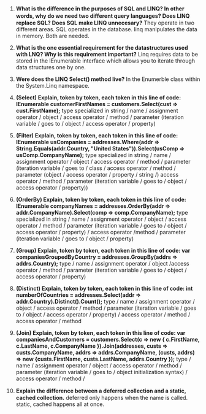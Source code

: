1. **What is the diﬀerence in the purposes of SQL and LINQ? In other words, why do we need two diﬀerent query languages? Does LINQ replace SQL? Does SQL make LINQ unnecesary?**
They operate in two different areas. SQL operates in the database. linq manipulates the data in memory. Both are needed.

2. **What is the one essential requirement for the datastructures used with LNQ? Why is this requirement important?**
Linq requires data to be stored in the IEnumerable interface which allows you to iterate through data structures one by one.

3. **Were does the LINQ Select() method live?**
In the Enumerble class within the System.Linq namespace.


4. **(Select) Explain, token by token, each token in this line of code:
IEnumerable<string> customerFirstNames = customers.Select(cust => cust.FirstName);**
type specialized in string / name / assignment operator / object / access operator / method / parameter (iteration variable / goes to / object / access operator / property)

5. **(Filter) Explain, token by token, each token in this line of code:
IEnumerable<string> usCompanies = addresses.Where(addr => String.Equals(addr.Country, "United States")).Select(usComp => usComp.CompanyName);**
type specialized in string / name / assignment operator / object / access operator / method / parameter (iteration variable / goes to / class / access operator / method / parameter (object / access operator / property / string /) access operator / method / parameter (iteration variable / goes to / object / access operator / property))

6. **(OrderBy) Explain, token by token, each token in this line of code:
IEnumerable<string> companyNames = addresses.OrderBy(addr => addr.CompanyName).Select(comp => comp.CompanyName);**
type specialized in string / name / assignment operator / object / access operator / method / parameter (iteration variable / goes to / object / access operator / property) / access operator /method / parameter (iteration variable / goes to / object / property)

7. **(Group) Explain, token by token, each token in this line of code:
var companiesGroupedByCountry = addresses.GroupBy(addrs => addrs.Country);**
type / name / assignment operator / object /access operator / method / parameter (iteration variable / goes to / object / access operator / property)

8. **(Distinct) Explain, token by token, each token in this line of code:
int numberOfCountries = addresses.Select(addr => addr.Country).Distinct().Count();**
type / name / assignment operator / object / access operator / method / parameter (iteration variable / goes to / object / access operator / property) / access operator / method / access operator / method

9. **(Join) Explain, token by token, each token in this line of code:
var companiesAndCustomers = customers.Select(c => new { c.FirstName, c.LastName, c.CompanyName }).Join(addresses, custs => custs.CompanyName, addrs => addrs.CompanyName, (custs, addrs) => new {custs.FirstName, custs.LastName, addrs.Country });**
type / name / assignment operator / object / access operator / method / parameter (iteration variable / goes to / object initialization syntax) / access operator / method /

10. **Explain the diﬀerence between a deferred collection and a static, cached collection.**
deferred only happens when the name is called. static, cached happens all at once.
